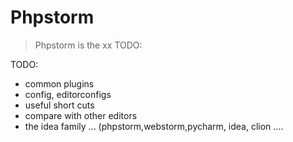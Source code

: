 # Phpstorm

> Phpstorm is the xx  TODO:

TODO:

- common plugins
- config, editorconfigs
- useful short cuts
- compare with other editors 
- the idea family ... (phpstorm,webstorm,pycharm, idea, clion .... 